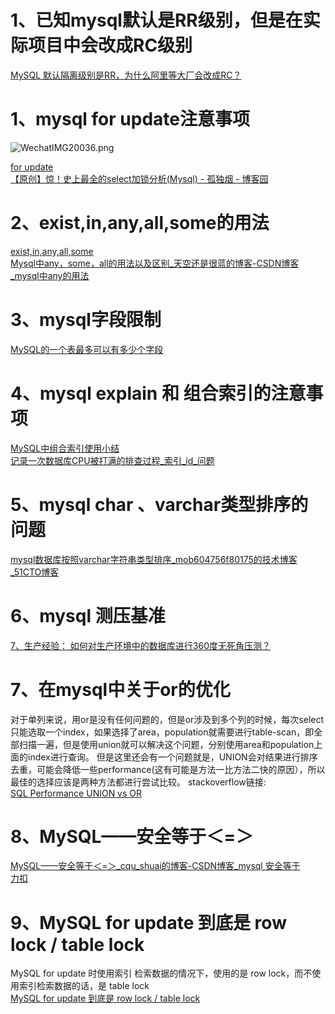 # 1、已知mysql默认是RR级别，但是在实际项目中会改成RC级别
[MySQL 默认隔离级别是RR，为什么阿里等大厂会改成RC？](https://mp.weixin.qq.com/s/mIz0T0v68_dvUgCrj-qdug)
# 1、mysql for update注意事项
![WechatIMG20036.png](https://cdn.nlark.com/yuque/0/2022/png/2923644/1662346259349-1dcb209c-740a-4451-92d0-939a6a21ec91.png#averageHue=%23ededed&clientId=ub461291f-1a19-4&from=paste&height=249&id=udd878ce3&originHeight=374&originWidth=1125&originalType=binary&ratio=1&rotation=0&showTitle=false&size=228730&status=done&style=none&taskId=u8e890104-b57d-4cf3-b599-3ae8d27d18b&title=&width=750)

[for update](https://www.yuque.com/jdxia/mysql/mcql5q?view=doc_embed)<br />[【原创】惊！史上最全的select加锁分析(Mysql) - 孤独烟 - 博客园](https://www.cnblogs.com/rjzheng/p/9950951.html)
# 2、exist,in,any,all,some的用法
[exist,in,any,all,some](https://www.yuque.com/jdxia/mysql/gckn7x?view=doc_embed)<br />[Mysql中any，some，all的用法以及区别_天空还是很蓝的博客-CSDN博客_mysql中any的用法](https://blog.csdn.net/weixin_44408454/article/details/109925885)

# 3、mysql字段限制
[MySQL的一个表最多可以有多少个字段](https://donghy-coredumped.github.io/2018/01/23/MySQL%E7%9A%84%E4%B8%80%E4%B8%AA%E8%A1%A8%E6%9C%80%E5%A4%9A%E5%8F%AF%E4%BB%A5%E6%9C%89%E5%A4%9A%E5%B0%91%E4%B8%AA%E5%AD%97%E6%AE%B5/)
# 4、mysql explain 和 组合索引的注意事项
[MySQL中组合索引使用小结](https://donghy-coredumped.github.io/2019/07/25/MySQL%E4%B8%AD%E7%BB%84%E5%90%88%E7%B4%A2%E5%BC%95%E4%BD%BF%E7%94%A8%E5%B0%8F%E7%BB%93/)<br />[记录一次数据库CPU被打满的排查过程_索引_id_问题](https://it.sohu.com/a/581284885_121438385)
# 5、mysql char 、varchar类型排序的问题 
[mysql数据库按照varchar字符串类型排序_mob604756f80175的技术博客_51CTO博客](https://blog.51cto.com/u_15127607/4343255)
# 6、mysql 测压基准
[7、生产经验： 如何对生产环境中的数据库进行360度无死角压测？](https://www.yuque.com/luxiaopeng/xswezc/7-sheng-chan-jing-yan-ru-he-dui-sheng-chan-huan-ji?view=doc_embed)
# 7、在mysql中关于or的优化
对于单列来说，用or是没有任何问题的，但是or涉及到多个列的时候，每次select只能选取一个index，如果选择了area，population就需要进行table-scan，即全部扫描一遍，但是使用union就可以解决这个问题，分别使用area和population上面的index进行查询。 但是这里还会有一个问题就是，UNION会对结果进行排序去重，可能会降低一些performance(这有可能是方法一比方法二快的原因），所以最佳的选择应该是两种方法都进行尝试比较。 stackoverflow链接: <br />[SQL Performance UNION vs OR](https://stackoverflow.com/questions/13750475/sql-performance-union-vs-or%EF%BC%89)
# 8、MySQL——安全等于＜=＞
[MySQL——安全等于＜=＞_cqu_shuai的博客-CSDN博客_mysql 安全等于](https://blog.csdn.net/beilizhang/article/details/116564761?spm=1001.2101.3001.6650.1&utm_medium=distribute.pc_relevant.none-task-blog-2%7Edefault%7ECTRLIST%7ERate-1-116564761-blog-109492551.t5_layer_eslanding_A_4&depth_1-utm_source=distribute.pc_relevant.none-task-blog-2%7Edefault%7ECTRLIST%7ERate-1-116564761-blog-109492551.t5_layer_eslanding_A_4&utm_relevant_index=2)<br />[力扣](https://leetcode.cn/problems/find-customer-referee/submissions/)
# 9、MySQL for update 到底是 row lock / table lock
MySQL for update 时使用索引 检索数据的情况下，使用的是 row lock，而不使用索引检索数据的话，是 table lock<br />[MySQL for update 到底是 row lock / table lock](https://www.yuque.com/fcant/sql/suxx12?view=doc_embed)
